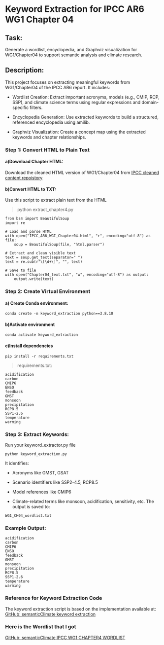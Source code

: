 # Keyword Extraction for IPCC AR6 WG1 Chapter 04
## Task:
Generate a wordlist, encyclopedia, and Graphviz visualization for WG1/Chapter04 to support semantic analysis and climate research.
## Description:
This project focuses on extracting meaningful keywords from WG1/Chapter04 of the IPCC AR6 report. It includes:

- Wordlist Creation: Extract important acronyms, models (e.g., CMIP, RCP, SSP), and climate science terms using regular expressions and domain-specific filters.

- Encyclopedia Generation: Use extracted keywords to build a structured, referenced encyclopedia using amilib.

- Graphviz Visualization: Create a concept map using the extracted keywords and chapter relationships.
### Step 1: Convert HTML to Plain Text
#### a)Download Chapter HTML:
Download the cleaned HTML version of WG1/Chapter04 from [IPCC cleaned content repoistory](https://github.com/semanticClimate/ipcc/tree/main/cleaned_content)
#### b)Convert HTML to TXT:
Use this script to extract plain text from the HTML
> python extract_chapter4.py
```
from bs4 import BeautifulSoup
import re

# Load and parse HTML
with open("IPCC_AR6_WGI_Chapter04.html", "r", encoding="utf-8") as file:
    soup = BeautifulSoup(file, "html.parser")

# Extract and clean visible text
text = soup.get_text(separator=" ")
text = re.sub(r"\[\d+\]", "", text)

# Save to file
with open("Chapter04_text.txt", "w", encoding="utf-8") as output:
    output.write(text)
```
###  Step 2: Create Virtual Environment
#### a) Create Conda environment:
```
conda create -n keyword_extraction python==3.8.10
```
#### b)Activate environment
```
conda activate keyword_extraction
```
#### c)Install dependencies
```
pip install -r requirements.txt
```
> requirements.txt:
```
acidification
carbon
CMIP6
ENSO
feedback
GMST
monsoon
precipitation
RCP8.5
SSP1-2.6
temperature
warming
```
### Step 3: Extract Keywords:
Run your keyword_extractor.py file
```
python keyword_extraction.py
```
It identifies:

- Acronyms like GMST, GSAT

- Scenario identifiers like SSP2-4.5, RCP8.5

- Model references like CMIP6

- Climate-related terms like monsoon, acidification, sensitivity, etc.
The output is saved to:
```
WG1_CH04_wordlist.txt
```
### Example Output:
```
acidification
carbon
CMIP6
ENSO
feedback
GMST
monsoon
precipitation
RCP8.5
SSP1-2.6
temperature
warming
```
### Reference for Keyword Extraction Code
The keyword extraction script is based on the implementation available at:  
[GitHub: semanticClimate keyword extraction](https://github.com/semanticClimate/internship_sC//Deepika/Keyword_Extraction/keyword_extraction.py)
### Here is the Wordlist that I got
[GitHub: semanticClimate IPCC WG1 CHAPTER4 WORDLIST](Keyword_Extraction/WG1_CH04_wordlist.txt)






